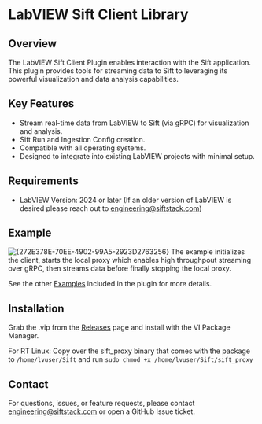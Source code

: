 # LabVIEW Sift Client Library
## Overview
The LabVIEW Sift Client Plugin enables interaction with the Sift application. This plugin provides tools for streaming data to Sift to leveraging its powerful visualization and data analysis capabilities.

## Key Features
* Stream real-time data from LabVIEW to Sift (via gRPC) for visualization and analysis.
* Sift Run and Ingestion Config creation.
* Compatible with all operating systems.
* Designed to integrate into existing LabVIEW projects with minimal setup.

## Requirements
* LabVIEW Version: 2024 or later (If an older version of LabVIEW is desired please reach out to engineering@siftstack.com)

## Example
![{272E378E-70EE-4902-99A5-2923D2763256}](https://github.com/user-attachments/assets/f273ebeb-de6d-46f1-a0c2-a12644ce387b)
The example initializes the client, starts the local proxy which enables high throughpout streaming over gRPC, then streams data before finally stopping the local proxy.

See the other [Examples](/src/Sift/Examples) included in the plugin for more details.

## Installation
Grab the .vip from the [Releases](https://github.com/sift-stack/sift-labview/releases) page and install with the VI Package Manager.

For RT Linux: Copy over the sift_proxy binary that comes with the package to `/home/lvuser/Sift` and run `sudo chmod +x /home/lvuser/Sift/sift_proxy`

## Contact
For questions, issues, or feature requests, please contact engineering@siftstack.com or open a GitHub Issue ticket.

